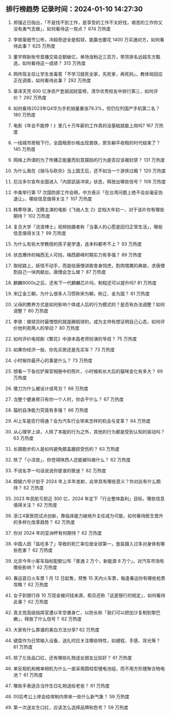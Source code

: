 
## 排行榜趋势 记录时间：2024-01-10 14:27:30
  
  1. 郑强近日指出，「不是找不到工作，是享受的工作不太好找，艰苦的工作你又没有勇气去做」，如何看待这一观点？ 674 万热度
    
  2. 李铁案细节公布，冲超奇迹全是假球，能赢也要花 1400 万买通对方，如何看待此事？ 625 万热度
    
  3. 董宇辉新账号首播交易总额破亿，单场涨粉近三百万，带货排名远超东方甄选，如何看待这一成绩？ 313 万热度
    
  4. 网传班主任让学生发毒誓「不学习就死全家，先死爹，再死妈」，教体局回应正在调查，如何看待此事？ 292 万热度
    
  5. 章泽天凭 600 亿净资产登胡润财富榜，清华优秀校友中排行第三，如何评价？ 292 万热度
    
  6. 如何看待2023年Q4华为手机销量暴涨79.3%，但仍位列国产手机第二名？ 180 万热度
    
  7. 电影《年会不能停！》里几十万年薪的工作真的没基础就能上岗吗? 167 万热度
    
  8. 一线城市房租下行，全国租房价格出现普跌，房东躺平收租的时代结束了？ 145 万热度
    
  9. 网络上所谓的为了传播正能量而刻意摆拍的行为是否应该被封禁？ 131 万热度
    
  10. 为什么我在《骑马与砍杀》当上国王后，还不如当一个游侠过瘾？ 120 万热度
    
  11. 厄瓜多尔宣布全国进入「内部武装冲突」状态，释放出哪些信号？ 108 万热度
    
  12. 中美举行第 17 次国防部工作会晤，中方表示「在台湾问题上绝不会丝毫妥协退让」，哪些信息值得关注？ 107 万热度
    
  13. 韩寒导演，沈腾主演的电影《飞驰人生 2》定档大年初一，对于该片你有哪些期待？ 102 万热度
    
  14. 复旦大学「流浪博士」视频拍摄者称「当事人的心愿是回归正常生活」，哪些信息值得关注？ 99 万热度
    
  15. 为什么有些大学教授的孩子是学渣，连本科都考不上？ 93 万热度
    
  16. 状态爆炸的梅西无人可挡，梅西巅峰时期实力有多强？ 89 万热度
    
  17. 取经路上，妖怪不动手，而是给唐僧讲取舍身饲虎，割肉喂鹰的典故，求唐僧割自己一块肉献出，唐僧会怎么做？ 87 万热度
    
  18. 麒麟9000s之后，还有下一代麒麟芯片吗，制程还可以提升吗? 81 万热度
    
  19. 宋辽金三朝，为什么很多人习惯称宋为朝，称辽、金为国？ 81 万热度
    
  20. 父母的教养方式是如何影响个体成人后的行为模式的？是否有办法调整？如何调整？ 80 万热度
    
  21. 李铁：做球员时最憎恨的就是踢假球的，成为主帅有想证明自己心态，如何评价他判若两人的举动？ 80 万热度
    
  22. 如何评价电视剧《繁花》中游本昌老师扮演的爷叔？ 75 万热度
    
  23. 如果你经济一般，你先买房还是先买车？ 73 万热度
    
  24. 小时候你最开心的事是什么？ 73 万热度
    
  25. 想看一下各位铲屎官相册中的照片，小时候和长大后的猫咪变化有多大？ 69 万热度
    
  26. 倭刀为什么被设计成弯刃？ 68 万热度
    
  27. 当整个健身房只有你一个人时，你会干什么？ 67 万热度
    
  28. 猫的自净能力究竟有多强？ 66 万热度
    
  29. AI上车是否行得通？会为汽车行业带来怎样的机会与变革？ 64 万热度
    
  30. 从心理学上讲，人除了本能的行为之外，其他的行为都是受到认知的驱动吗？ 63 万热度
    
  31. 长期跑步的人是如何避免膝盖磨损受伤的？ 63 万热度
    
  32. 除了「小凉皮」，你觉得陕西人还能被叫做什么？ 62 万热度
    
  33. 不说名字一句话说说你是谁的歌迷？ 62 万热度
    
  34. 嫦娥六号计划于 2024 年上半年发射，此举具有哪些意义？你对此有什么期待？ 62 万热度
    
  35. 2023 年民航亏损近 300 亿，2024 年定下「行业整体盈利」目标，哪些信息值得关注？ 62 万热度
    
  36. 浙江4家医院试点创新，靠临床能力破格升主任成为可能，如何看待医生晋升的多样化改革趋势？ 62 万热度
    
  37. 你对 2024 年的亚洲杯有何期待？ 62 万热度
    
  38. 中国人因「盐吃多了」导致的死亡率位居全球第一，食盐摄入过多对身体有哪些危害？ 62 万热度
    
  39. 北京今年小客车指标配额公布「普通 2 万个，新能源 8 万个」，对汽车市场有哪些影响？ 62 万热度
    
  40. 春运首日火车票 1 月 12 日起售，预售 15 天内火车票，每逢春运你有哪些抢票攻略？ 62 万热度
    
  41. 女子到银行存 10 万现金被问钱来源，柜员还称「这是银行的规定」，如何看待此事？ 62 万热度
    
  42. 真主党高级指挥官遭以军空袭身亡，以防长称「我们可以把加沙复制到黎巴嫩」，释放了什么信号？ 62 万热度
    
  43. 大家有什么靠谱的美白方法分享? 62 万热度
    
  44. 键盘作为日常输入设备，送礼时应关注哪些特性，如键程、手感、背光等？ 61 万热度
    
  45. 除了化妆品口红，还有哪些礼物送女朋友比较好？ 61 万热度
    
  46. 单反相机和微单相机为什么一直采用圆柱型锂电池组，而不用方形锂聚合物电池？ 61 万热度
    
  47. 哪些手表适合当作生日礼物送给老爸？ 61 万热度
    
  48. 00后考公上岸会给体制内带来一些什么新气象？ 59 万热度
    
  49. 第一次送女生口红，应该怎么选择品牌和色号？ 59 万热度
    